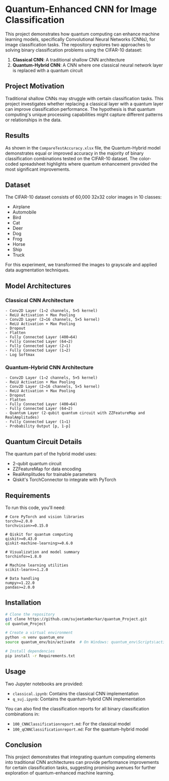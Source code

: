# Quantum-Enhanced CNN for Image Classification

This project demonstrates how quantum computing can enhance machine learning models, specifically Convolutional Neural Networks (CNNs), for image classification tasks. The repository explores two approaches to solving binary classification problems using the CIFAR-10 dataset:

1. **Classical CNN**: A traditional shallow CNN architecture
2. **Quantum-Hybrid CNN**: A CNN where one classical neural network layer is replaced with a quantum circuit

## Project Motivation

Traditional shallow CNNs may struggle with certain classification tasks. This project investigates whether replacing a classical layer with a quantum layer can improve classification performance. The hypothesis is that quantum computing's unique processing capabilities might capture different patterns or relationships in the data.

## Results

As shown in the `CompareTestAccuracy.xlsx` file, the Quantum-Hybrid model demonstrates equal or improved accuracy in the majority of binary classification combinations tested on the CIFAR-10 dataset. The color-coded spreadsheet highlights where quantum enhancement provided the most significant improvements.

## Dataset

The CIFAR-10 dataset consists of 60,000 32x32 color images in 10 classes:
- Airplane
- Automobile
- Bird
- Cat
- Deer
- Dog
- Frog
- Horse
- Ship
- Truck

For this experiment, we transformed the images to grayscale and applied data augmentation techniques.

## Model Architectures

### Classical CNN Architecture
```
- Conv2D Layer (1→2 channels, 5×5 kernel)
- ReLU Activation + Max Pooling
- Conv2D Layer (2→16 channels, 5×5 kernel)
- ReLU Activation + Max Pooling
- Dropout
- Flatten
- Fully Connected Layer (400→64)
- Fully Connected Layer (64→2)
- Fully Connected Layer (2→1)
- Fully Connected Layer (1→2)
- Log Softmax
```

### Quantum-Hybrid CNN Architecture
```
- Conv2D Layer (1→2 channels, 5×5 kernel)
- ReLU Activation + Max Pooling
- Conv2D Layer (2→16 channels, 5×5 kernel)
- ReLU Activation + Max Pooling
- Dropout
- Flatten
- Fully Connected Layer (400→64)
- Fully Connected Layer (64→2)
- Quantum Layer (2-qubit quantum circuit with ZZFeatureMap and RealAmplitudes)
- Fully Connected Layer (1→1)
- Probability Output [p, 1-p]
```

## Quantum Circuit Details

The quantum part of the hybrid model uses:
- 2-qubit quantum circuit
- ZZFeatureMap for data encoding
- RealAmplitudes for trainable parameters
- Qiskit's TorchConnector to integrate with PyTorch

## Requirements

To run this code, you'll need:

```
# Core PyTorch and vision libraries
torch>=2.0.0
torchvision>=0.15.0

# Qiskit for quantum computing
qiskit>=0.43.0
qiskit-machine-learning>=0.6.0

# Visualization and model summary
torchinfo>=1.8.0

# Machine learning utilities
scikit-learn>=1.2.0

# Data handling
numpy>=1.22.0
pandas>=2.0.0
```

## Installation

```bash
# Clone the repository
git clone https://github.com/sujeetamberkar/quantum_Project.git
cd quantum_Project

# Create a virtual environment
python -m venv quantum_env
source quantum_env/bin/activate  # On Windows: quantum_env\Scripts\activate

# Install dependencies
pip install -r Requirements.txt
```

## Usage

Two Jupyter notebooks are provided:
- `classical.ipynb`: Contains the classical CNN implementation
- `q_suj.ipynb`: Contains the quantum-hybrid CNN implementation

You can also find the classification reports for all binary classification combinations in:
- `100_CNNClassificationreport.md`: For the classical model
- `100_qCNNClassificationreport.md`: For the quantum-hybrid model

## Conclusion

This project demonstrates that integrating quantum computing elements into traditional CNN architectures can provide performance improvements for certain classification tasks, suggesting promising avenues for further exploration of quantum-enhanced machine learning.